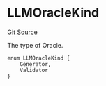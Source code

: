 # LLMOracleKind
[Git Source](https://github.com/firstbatchxyz/dria-oracle-contracts/blob/609653a954d5da8f6a2fba22755e9328ec77967f/src/LLMOracleRegistry.sol)

The type of Oracle.


```solidity
enum LLMOracleKind {
    Generator,
    Validator
}
```

